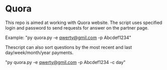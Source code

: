 # Quora
This repo is aimed at working with Quora website. 
The script uses specified login and password to send requests for answer on the partner page. 

Example:
"py quora.py -e qwerty@gmil.com -p Abcdef1234"

Thescript can also sort questions by the most recent and last day/week/month/year payments.

"py quora.py -e qwerty@gmil.com -p Abcdef1234 -c day"